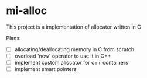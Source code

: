 # mi-alloc

This project is a implementation of allocator written in C

Plans:

- [ ] allocating/deallocating memory in C from scratch
- [ ] overload 'new' operator to use it in C++
- [ ] implement custom allocator for c++ containers
- [ ] implement smart pointers
